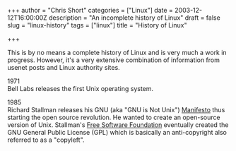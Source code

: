 +++
author = "Chris Short"
categories = ["Linux"]
date = 2003-12-12T16:00:00Z
description = "An incomplete history of Linux"
draft = false
slug = "linux-history"
tags = ["linux"]
title = "History of Linux"

+++

This is by no means a complete history of Linux and is very much a work in progress. However, it's a very extensive combination of information from usenet posts and Linux authority sites.

1971  
Bell Labs releases the first Unix operating system.

1985  
Richard Stallman releases his GNU (aka "GNU is Not Unix") [Manifesto](https://www.gnu.org/gnu/manifesto.en.html) thus starting the open source revolution. He wanted to create an open-source version of Unix. Stallman's [Free Software Foundation](https://www.gnu.org/) eventually created the GNU General Public License (GPL) which is basically an anti-copyright also referred to as a "copyleft".

